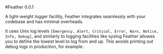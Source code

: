 #Feather 0.0.1

A light-weight logger facility, Feather integrates seamlessly with your codebase and has minimal overheads.

It uses Unix log levels `[Emergency, Alert, Critical, Error, Warn, Notice, Info, Debug]`, and similarly to logging
facilities like syslog Feather allowes you to define the lowest level to log from and up. This avoids printing out debug
logs in production, for example.
